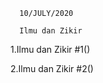      10/JULY/2020
      
      Ilmu dan Zikir
      
  1.Ilmu dan Zikir #1()
  
  2.Ilmu dan Zikir #2()
